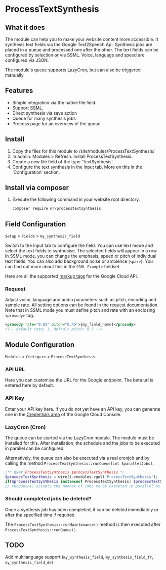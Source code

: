# ProcessTextSynthesis

## What it does

The module can help you to make your website content more accessible. It synthesis text fields via the Google Text2Speech Api. Synthesis jobs are placed in a queue and processed one after the other. The text fields can be configured by selection or via SSML. Voice, language and speed are configured via JSON. 

The module's queue supports LazyCron, but can also be triggered manually.

## Features
- Simple integration via the native file field.
- Support [SSML](https://en.wikipedia.org/wiki/Speech_Synthesis_Markup_Language).
- Direct synthesis via save action
- Queue for many synthesis jobs
- Process page for an overview of the queue

## Install

1. Copy the files for this module to /site/modules/ProcessTextSynthesis/
3. In admin: Modules > Refresh. Install ProcessTextSynthesis.
4. Create a new file field of the type ‘TextSynthesis’.
5. Configure the text synthesis in the Input tab. More on this in the ‘Configuration’ section.

## Install via composer
1. Execute the following command in your website root directory.
   ```bash
   composer require nr/processtextsynthesis
   ```

## Field Configuration

`Setup` > `Fields` > `my_synthesis_field`

Switch to the Input tab to configure the field. You can use text mode and select the text fields to synthesise. The selected fields will appear in a row. In SSML mode, you can change the emphasis, speed or pitch of individual text fields. You can also add background noise or ambience (`<par>`). You can find out more about this in the `SSML Example` fieldset.

Here are all the supported [markup tags](https://cloud.google.com/text-to-speech/docs/ssml) for the Google Cloud API.

### Request

Adjust voice, language and audio parameters such as pitch, encoding and sample rate.
All setting options can be found in the request documentation. Note that in SSML mode you must define pitch and rate with an enclosing `<prosody>` tag.

```xml
<prosody rate="0.85" pitch="0.45">{my_field_name}</prosody>
<!-- default rate: 1, default pitch: 0.5 -->
```

## Module Configuration

`Modules` > `Configure` > `ProcessTextSynthesis`

### API URL
Here you can customise the URL for the Google endpoint. The beta url is entered here by default.

### API Key
Enter your API key here. If you do not yet have an API key, you can generate one in the [Credentials area](https://console.cloud.google.com/apis/credentials) of the Google Cloud Console.

### LazyCron (Cron)
The queue can be started via the LazyCron module. The module must be installed for this. After installation, the schedule and the jobs to be executed in parallel can be configured.

Alternatively, the queue can also be executed via a real cronjob and by calling the method `ProcessTextSynthesis::runQueue(int $parallelJobs)`.

```php
/** @var ProcessTextSynthesis $processTextSynthesis */
$processTextSynthesis = wire()->modules->get('ProcessTextSynthesis');
if($processTextSynthesis instanceof ProcessTextSynthesis) $processTextSynthesis->runQueue(1);
// runQueue() accepts the number of jobs to be executed in parallel as parameter
```

### Should completed jobs be deleted?
Once a synthesis job has been completed, it can be deleted immediately or after the specified time if required.

The `ProcessTextSynthesis::runMaintenance()` method is then executed after `ProcessTextSynthesis::runQueue()`.

## TODO
Add multilanguage support (`my_synthesis_field`, `my_synthesis_field_fr`, `my_synthesis_field_de`)